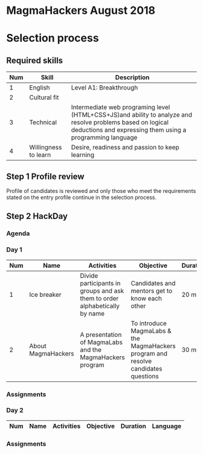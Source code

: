 # MagmaHackers August 2018
# Selection process

## Required skills
Num     | Skill     | Description  
----    |---        |---
1       | English               | Level A1: Breakthrough
2       | Cultural fit          | 
3       | Technical             | Intermediate web programing level (HTML+CSS+JS)and ability to analyze and resolve problems based on logical deductions and expressing them using a programming language
4       | Willingness to learn  | Desire, readiness and passion to keep learning

## Step 1 Profile review
Profile of candidates is reviewed and only those who meet the requirements stated on the entry profile continue in the selection process.

## Step 2 HackDay

### Agenda
### __Day 1__
Num     | Name          | Activities    | Objective | Duration  | Language
---     |---            |---            |---        |---        |---
1       | Ice breaker   | Divide participants in groups and ask them to order alphabetically by name    | Candidates and mentors get to know each other | 20 min | Spanish
2       | About MagmaHackers | A presentation of MagmaLabs and the MagmaHackers program | To introduce MagmaLabs & the MagmaHackers program and resolve candidates questions | 30 min | Spanish

### __Assignments__



### __Day 2__
Num     | Name          | Activities    | Objective | Duration  | Language
---     |---            |---            |---        |---        |---


### Assignments